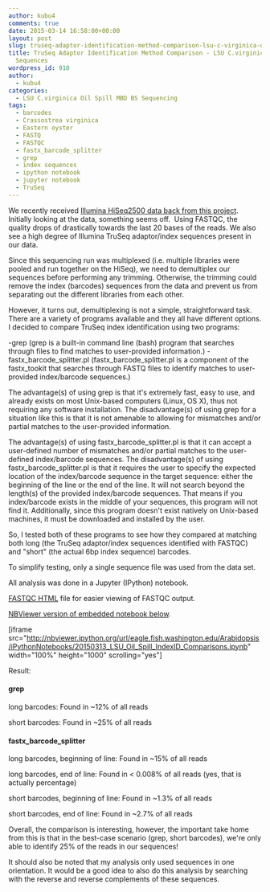 ```yaml
---
author: kubu4
comments: true
date: 2015-03-14 16:58:00+00:00
layout: post
slug: truseq-adaptor-identification-method-comparison-lsu-c-virginica-oil-spill-sequences
title: TruSeq Adaptor Identification Method Comparison - LSU C.virginica Oil Spill
  Sequences
wordpress_id: 910
author:
  - kubu4
categories:
  - LSU C.virginica Oil Spill MBD BS Sequencing
tags:
  - barcodes
  - Crassostrea virginica
  - Eastern oyster
  - FASTQ
  - FASTQC
  - fastx_barcode_splitter
  - grep
  - index sequences
  - ipython notebook
  - jupyter notebook
  - TruSeq
---
```


We recently received [Illumina HiSeq2500 data back from this project](http://onsnetwork.org/kubu4/2015/02/09/sequencing-data-lsu-c-virginica-mbd-bs-seq/). Initially looking at the data, something seems off.  Using FASTQC, the quality drops of drastically towards the last 20 bases of the reads. We also see a high degree of Illumina TruSeq adaptor/index sequences present in our data.

Since this sequencing run was multiplexed (i.e. multiple libraries were pooled and run together on the HiSeq), we need to demultiplex our sequences before performing any trimming. Otherwise, the trimming could remove the index (barcodes) sequences from the data and prevent us from separating out the different libraries from each other.

However, it turns out, demultiplexing is not a simple, straightforward task. There are a variety of programs available and they all have different options. I decided to compare TruSeq index identification using two programs:

-grep (grep is a built-in command line (bash) program that searches through files to find matches to user-provided information.)
-fastx_barcode_splitter.pl (fastx_barcode_splitter.pl is a component of the fastx_tookit that searches through FASTQ files to identify matches to user-provided index/barcode sequences.)

The advantage(s) of using grep is that it's extremely fast, easy to use, and already exists on most Unix-based computers (Linux, OS X), thus not requiring any software installation. The disadvantage(s) of using grep for a situation like this is that it is not amenable to allowing for mismatches and/or partial matches to the user-provided information.

The advantage(s) of using fastx_barcode_splitter.pl is that it can accept a user-defined number of mismatches and/or partial matches to the user-defined index/barcode sequences. The disadvantage(s) of using fastx_barcode_splitter.pl is that it requires the user to specify the expected location of the index/barcode sequence in the target sequence: either the beginning of the line or the end of the line. It will not search beyond the length(s) of the provided index/barcode sequences. That means if you index/barcode exists in the middle of your sequences, this program will not find it. Additionally, since this program doesn't exist natively on Unix-based machines, it must be downloaded and installed by the user.

So, I tested both of these programs to see how they compared at matching both long (the TruSeq adaptor/index sequences identified with FASTQC) and "short" (the actual 6bp index sequence) barcodes.

To simplify testing, only a single sequence file was used from the data set.

All analysis was done in a Jupyter (IPython) notebook.

[FASTQC HTML](http://eagle.fish.washington.edu/Arabidopsis/iPythonNotebooks/20150313_2112_lane1_NoIndex_L001_R1_001_fastqc.html) file for easier viewing of FASTQC output.

[NBViewer version of embedded notebook below](http://nbviewer.ipython.org/url/eagle.fish.washington.edu/Arabidopsis/iPythonNotebooks/20150313_LSU_Oil_Spill_IndexID_Comparisons.ipynb).

[iframe src="http://nbviewer.ipython.org/url/eagle.fish.washington.edu/Arabidopsis/iPythonNotebooks/20150313_LSU_Oil_Spill_IndexID_Comparisons.ipynb" width="100%" height="1000" scrolling="yes"]



Result:



#### grep



long barcodes: Found in ~12% of all reads

short barcodes: Found in ~25% of all reads





#### fastx_barcode_splitter



long barcodes, beginning of line: Found in ~15% of all reads

long barcodes, end of line: Found in < 0.008% of all reads (yes, that is actually percentage)



short barcodes, beginning of line: Found in ~1.3% of all reads

short barcodes, end of line: Found in ~2.7% of all reads



Overall, the comparison is interesting, however, the important take home from this is that in the best-case scenario (grep, short barcodes), we're only able to identify 25% of the reads in our sequences!

It should also be noted that my analysis only used sequences in one orientation. It would be a good idea to also do this analysis by searching with the reverse and reverse complements of these sequences.
